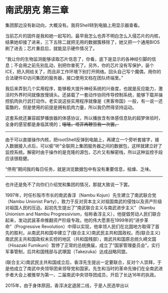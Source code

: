 # 南武朋克 第三章
集团那边没有新动向，大概没有。我将Shell转到电脑上用显示器查看。

当前芯片的固件是我和她一起写的。最早我怎么也弄不明白怎么入侵芯片的内核，结果她却接了进来，三下五除二就把无用的数据簇移除了，她又把一个通用BIOS刷了进去；芯片重启后，就能显示硬件情况了。

“我让你的生物监测能够读取芯片信息了，你看，底下是显示的各神经引脚的信息；不会用之前先别乱动，别把你害死了。另外，你的芯片没有写保护，装个ICE，把入网给关了，而且非工作环境下别打开网络。回头自己写个魔偶，用你的合法硬件ID访问集团的服务器，接口使用文档在团队终端里。”

我后来弄到几个实用程序，能够极大提升神经系统的兴奋度，也就是反应能力，激活时外界时间就像放慢镜头。还装载了一套动作协同传导控制系统，能够下载并操控肌肉执行武打动作。老实说这些实用程序就像是《黑客帝国》一般，有一说一还蛮酷的，但是使用的前提是拥有肌肉力量，所以我仍然得坚持运动。

这套系统还兼容超梦播放器的体感协议，所以播放含有体感信息轨的超梦体验时，全身的感官都是身临其境的；~~嘻嘻，塔菲再鞭笞我一次罢。~~
***
由于可以直接操作内核，把rootShell反弹到电脑上，再建立一个旁听套接字，接入数据接入点后，可以偷“听”全联网上集团服务器之间的数据包，这样就建立好了监控系统。解密时由于操作的是克隆的源包，芯片又有解密栈，所以这种监控手段应该很稳健。

“停用”期间我的每日任务，就是浏览数据包中有没有重要信息，枯燥、乏味。
***
也许还是免不了向你们介绍党和集团的情况，那就大致说一下罢。

1997年，时任杉阪市市长的南武香淳（Nambu Kojun）先生建立了南武联合党（Nambu Unionist Party），致力于反对资本主义对祖国南武的侵蚀以及资产阶级对祖国人民的压迫。起初先生提出了“南武联合主义与南武进步主义”（Nambu Unionism and Nambu Progressivism，俗称香淳主义），他提倡劳动人民们联合起来，发动武装革命推翻资产阶级专政。他的伟大愿景在1999年的“进步革命”（Progressive Revolution）中得以实现，他率领人民们在北国地方取得了首先的胜利，从南武共和国中建立了(联合主义)南武民主共和国政权。而(联合主义)南武民主共和国政权未实控的地区（共和国残部），南武共和国原总统久崎文国（Hisazaki Fumikuni）暂停了正常的总统换届，成立了“国家管理委员会”，实行军事管制，后共和国残部与武塚国（Takezuka）达成战略同盟。

(联合主义)南武民主共和国成立后，香淳先生提出一定要联合，反对个人崇拜，于是他成立了南武中央领导团来领导党和国家。先生和当时的革命先锋们在全南武进步者大会上被推举为第一、二届南武中央领导团成员，开启了长达16年的执政。

2015年，由于身体原因，香淳决定退居二线，于是人民选举出以